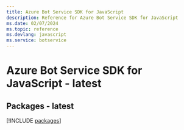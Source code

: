 ```yaml
---
title: Azure Bot Service SDK for JavaScript
description: Reference for Azure Bot Service SDK for JavaScript
ms.date: 02/07/2024
ms.topic: reference
ms.devlang: javascript
ms.service: botservice
---
```

# Azure Bot Service SDK for JavaScript - latest
## Packages - latest
[!INCLUDE [packages](bot-service-index.md)]